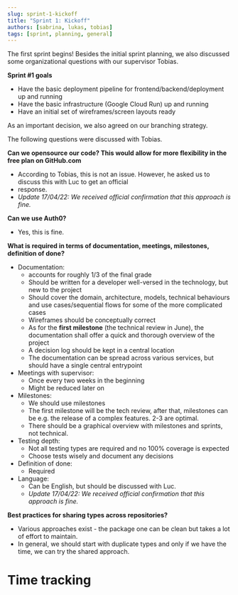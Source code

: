 ```yaml
---
slug: sprint-1-kickoff 
title: "Sprint 1: Kickoff"
authors: [sabrina, lukas, tobias]
tags: [sprint, planning, general]
---
```


The first sprint begins! Besides the initial sprint planning, we also discussed some organizational questions with our
supervisor Tobias.

**Sprint #1 goals**

* Have the basic deployment pipeline for frontend/backend/deployment up and running
* Have the basic infrastructure (Google Cloud Run) up and running
* Have an initial set of wireframes/screen layouts ready

As an important decision, we also agreed on our branching strategy.

<!--truncate-->


The following questions were discussed with Tobias.

**Can we opensource our code? This would allow for more flexibility in the free plan on GitHub.com**

* According to Tobias, this is not an issue. However, he asked us to discuss this with Luc to get an official
* response.
* *Update 17/04/22: We received official confirmation that this approach is fine.*

**Can we use Auth0?**

* Yes, this is fine.

**What is required in terms of documentation, meetings, milestones, definition of done?**

* Documentation:
    * accounts for roughly 1/3 of the final grade
    * Should be written for a developer well-versed in the technology, but new to the project
    * Should cover the domain, architecture, models, technical behaviours and use cases/sequential flows for some of the
      more complicated cases
    * Wireframes should be conceptually correct
    * As for the **first milestone** (the technical review in June), the documentation shall offer a quick and thorough
      overview of the project
    * A decision log should be kept in a central location
    * The documentation can be spread across various services, but should have a single central entrypoint
* Meetings with supervisor:
    * Once every two weeks in the beginning
    * Might be reduced later on
* Milestones:
    * We should use milestones
    * The first milestone will be the tech review, after that, milestones can be e.g. the release of a complex features.
      2-3 are optimal.
    * There should be a graphical overview with milestones and sprints, not technical.
* Testing depth:
    * Not all testing types are required and no 100% coverage is expected
    * Choose tests wisely and document any decisions
* Definition of done:
    * Required
* Language:
    * Can be English, but should be discussed with Luc.
    * *Update 17/04/22: We received official confirmation that this approach is fine.*

**Best practices for sharing types across repositories?**

* Various approaches exist - the package one can be clean but takes a lot of effort to maintain.
* In general, we should start with duplicate types and only if we have the time, we can try the shared approach.

# Time tracking